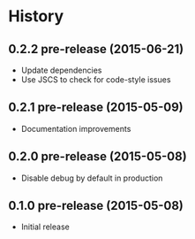 
# History

## 0.2.2 pre-release (2015-06-21)

  * Update dependencies
  * Use JSCS to check for code-style issues

## 0.2.1 pre-release (2015-05-09)

  * Documentation improvements

## 0.2.0 pre-release (2015-05-08)

  * Disable debug by default in production

## 0.1.0 pre-release (2015-05-08)

  * Initial release
